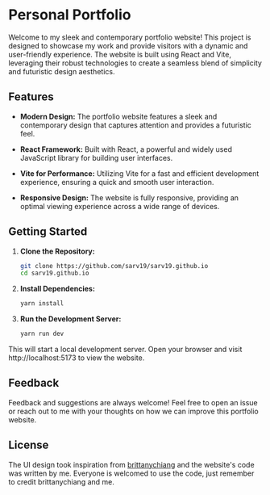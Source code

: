 # Personal Portfolio

Welcome to my sleek and contemporary portfolio website! This project is designed to showcase my work and provide visitors with a dynamic and user-friendly experience. The website is built using React and Vite, leveraging their robust technologies to create a seamless blend of simplicity and futuristic design aesthetics.

## Features

- **Modern Design:** The portfolio website features a sleek and contemporary design that captures attention and provides a futuristic feel.

- **React Framework:** Built with React, a powerful and widely used JavaScript library for building user interfaces.

- **Vite for Performance:** Utilizing Vite for a fast and efficient development experience, ensuring a quick and smooth user interaction.

- **Responsive Design:** The website is fully responsive, providing an optimal viewing experience across a wide range of devices.

## Getting Started

1. **Clone the Repository:**
   ```bash
   git clone https://github.com/sarv19/sarv19.github.io
   cd sarv19.github.io

2. **Install Dependencies:**
   ```bash
   yarn install

3. **Run the Development Server:**
   ```bash
   yarn run dev

This will start a local development server. Open your browser and visit http://localhost:5173 to view the website.

## Feedback

Feedback and suggestions are always welcome! Feel free to open an issue or reach out to me with your thoughts on how we can improve this portfolio website.

## License

The UI design took inspiration from [brittanychiang]('https://brittanychiang.com/') and the website's code was written by me. Everyone is welcomed to use the code, just remember to credit brittanychiang and me.
